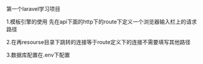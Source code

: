 第一个laravel学习项目

1.模板引擎的使用
先在api下面的http下的route下定义一个浏览器输入栏上的请求路径

2.在再resourse目录下跳转的连接等于route定义下的连接不需要填写其他路径


3.数据库配置在.env下配置
